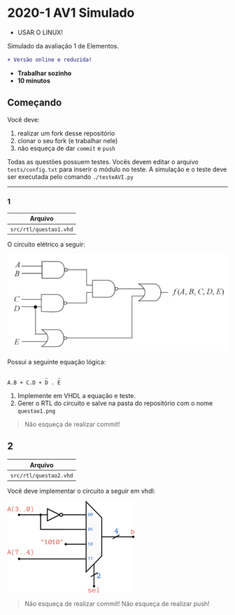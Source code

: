 # 2020-1 AV1 Simulado

- USAR O LINUX!

Simulado da avaliação 1 de Elementos. 

```diff
+ Versào online e reduzida!
```

- **Trabalhar sozinho**
- **10 minutos**

## Começando

Você deve:

1. realizar um fork desse repositório  
1. clonar o seu fork (e trabalhar nele)
1. não esqueça de dar `commit` e `push`

Todas as questões possuem testes. Vocês devem editar o arquivo `tests/config.txt` para inserir o módulo no teste. A simulação e o teste deve ser executada pelo comando `./testeAVI.py`

---------------


### 1 

| Arquivo                |
| -------                |
| `src/rtl/questao1.vhd` |

O circuito elétrico a seguir:

![](figs/questao1.png)

Possui a seguinte equação lógica:

```
            _   _
A.B + C.D + D . E
```

1. Implemente em VHDL a equação e teste.
1. Gerer o RTL do circuito e salve na pasta do repositório com o nome `questao1.png`


> Não esqueça de realizar commit!

## 2

| Arquivo                |
| -------                |
| `src/rtl/questao2.vhd` |

Você deve implementar o circuito a seguir em vhdl:

![](figs/questao2.png)



> Não esqueça de realizar commit!
> Não esqueça de realizar push!









